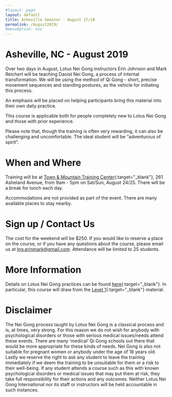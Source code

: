 ```yaml
---
#layout: page
layout: default
title: Asheville Seminar - August 17/18
permalink: /August2019/
#menuOption: xxx
---
```


# Asheville, NC - August 2019
Over two days in August, Lotus Nei Gong instructors Erin Johnson and Mark Reichert will be teaching Daoist Nei Gong, a process of internal transformation. We will be using the method of Qi Gong - short, precise movement sequences and standing postures, as the vehicle for initiating this process.

An emphasis will be placed on helping participants bring this material into their own daily practice.

This course is applicable both for people completely new to Lotus Nei Gong and those with prior experience.

Please note that, though the training is often very rewarding, it can also be challenging and uncomfortable. The ideal student will be “adventurous of spirit”.


# When and Where
Training will be at [Town & Mountain Training Center](http://ashevilletrainingcenter.com/directions.html){:target="_blank"}, 261 Asheland Avenue, from 9am - 5pm on Sat/Sun, August 24/25. There will be a break for lunch each day.

Accommodations are not provided as part of the event. There are many available places to stay nearby.


# Sign up / Contact Us
The cost for the weekend will be $250.
If you would like to reserve a place on the course, or if you have any questions about the course, please email us at [lng.erinmark@gmail.com](mailto:lng.erinmark@gmail.com). Attendance will be limited to 25 students.



# More Information
Details on Lotus Nei Gong practices can be found [here](http://lotusneigong.com/qi-gong-nei-gong){:target="_blank"}. In particular, this course will draw from the [Level 1](http://lotusneigong.com/level-1-practice){:target="_blank"} material.


# Disclaimer
The Nei Gong process taught by Lotus Nei Gong is a classical process and is, at times, very strong. For this reason we do not wish for anybody with psychological disorders or those with serious medical issues/needs attend these events. There are many ‘medical’ Qi Gong schools out there that would be more appropriate for these kinds of needs. Nei Gong is also not suitable for pregnant women or anybody under the age of 18 years old. Lastly we reserve the right to ask any student to leave the training immediately if we deem the training to be unsuitable for them or a risk to their well-being. If any student attends a course such as this with known psychological disorders or medical issues that may put them at risk, they take full responsibility for their actions and any outcomes. Neither Lotus Nei Gong International nor its staff or instructors will be held accountable in such instances.